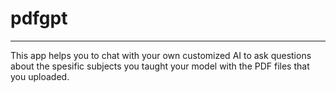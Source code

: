 # pdfgpt
---
This app helps you to chat with your own customized AI to ask questions about the spesific subjects you taught your model with the PDF files that you uploaded.
